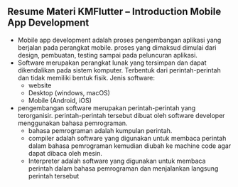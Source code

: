## Resume Materi KMFlutter – Introduction Mobile App Development
- Mobile app development adalah proses pengembangan aplikasi yang berjalan pada perangkat mobile. proses yang dimaksud dimulai dari design, pembuatan, testing sampai pada peluncuran aplikasi.
- Software merupakan perangkat lunak yang tersimpan dan dapat dikendalikan pada sistem komputer. Terbentuk dari perintah-perintah dan tidak memiliki bentuk fisik. Jenis software:
  - website
  - Desktop (windows, macOS)
  - Mobile (Android, iOS)
- pengembangan software merupakan perintah-perintah yang terorganisir. perintah-perintah tersebut dibuat oleh software developer menggunakan bahasa pemrograman.
  - bahasa pemrograman adalah kumpulan perintah.
  - compiler adalah software yang digunakan untuk membaca perintah dalam bahasa pemrograman kemudian diubah ke machine code agar dapat dibaca oleh mesin.
  - Interpreter adalah software yang digunakan untuk membaca perintah dalam bahasa pemrograman dan menjalankan langsung perintah tersebut

